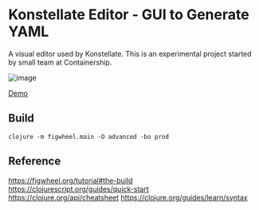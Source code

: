 # Konstellate Editor - GUI to Generate YAML
A visual editor used by Konstellate. This is an experimental project started by small team at Containership.

![image](https://user-images.githubusercontent.com/3777243/52426245-9a7b2480-2acb-11e9-8b4f-da431c1e5941.png)

<a href="https://containership.github.io/konstellate-editor" rel="noopener noreferrer" target="_blank">Demo</a>

## Build
```
clojure -m figwheel.main -O advanced -bo prod
```

## Reference
https://figwheel.org/tutorial#the-build
https://clojurescript.org/guides/quick-start
https://clojure.org/api/cheatsheet
https://clojure.org/guides/learn/syntax